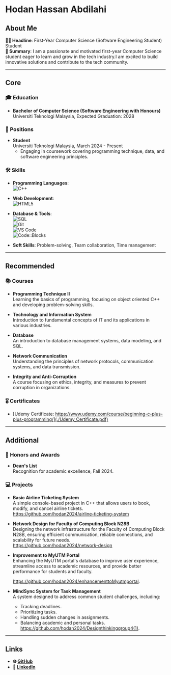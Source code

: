 # Hodan Hassan Abdilahi



## About Me
**👨‍💻 Headline**: First-Year Computer Science (Software Engineering Student) Student  
**📖 Summary**:  I am a passionate and motivated first-year Computer Science student eager to learn and grow in the tech industry.I am excited to build innovative solutions and contribute to the tech community.

---

## Core

### 🎓 Education
- **Bachelor of Computer Science (Software Engineering with Honours)**  
  Universiti Teknologi Malaysia, Expected Graduation: 2028

### 💼 Positions
- **Student**  
   Universiti Teknologi Malaysia, March 2024 - Present  
  - Engaging in coursework covering programming technique, data, and software engineering principles.

### 🛠️ Skills
- **Programming Languages**:  
  ![C++](https://img.shields.io/badge/C++-00599C?style=flat-square&logo=c%2B%2B&logoColor=white)
- **Web Development**:  
  ![HTML5](https://img.shields.io/badge/HTML5-E34F26?style=flat-square&logo=html5&logoColor=white)

- **Database & Tools**:  
  ![SQL](https://img.shields.io/badge/SQL-4479A1?style=flat-square&logo=postgresql&logoColor=white)  
  ![Git](https://img.shields.io/badge/Git-F05032?style=flat-square&logo=git&logoColor=white)  
  ![VS Code](https://img.shields.io/badge/VS%20Code-007ACC?style=flat-square&logo=visual-studio-code&logoColor=white)  
  ![Code::Blocks](https://img.shields.io/badge/Code::Blocks-46B048?style=flat-square)

- **Soft Skills**: Problem-solving, Team collaboration, Time management

---

## Recommended

### 📚 Courses
- **Programming Technique II**  
  Learning the basics of programming, focusing on object oriented C++ and developing problem-solving skills.
  
- **Technology and Information System**  
  Introduction to fundamental concepts of IT and its applications in various industries.
- **Database**  
  An introduction to database management systems, data modeling, and SQL.

- **Network Communication**  
  Understanding the principles of network protocols, communication systems, and data transmission.

- **Integrity and Anti-Corruption**  
  A course focusing on ethics, integrity, and measures to prevent corruption in organizations.

### 🎖️ Certificates
- [Udemy Certificate: https://www.udemy.com/course/beginning-c-plus-plus-programming/](./Udemy_Certificate.pdf)

---

## Additional

### 🏅 Honors and Awards
- **Dean's List**  
  Recognition for academic excellence, Fall 2024.

### 💻 Projects
- **Basic Airline Ticketing System**  
  A simple console-based project in C++ that allows users to book, modify, and cancel airline tickets.  
  https://github.com/hodan2024/airline-ticketing-system
- **Network Design for Faculty of Computing Block N28B**  
  Designing the network infrastructure for the Faculty of Computing Block N28B, ensuring efficient communication, reliable connections, and scalability for future needs.  
  https://github.com/hodan2024/network-design
- **Improvement to MyUTM Portal**  
  Enhancing the MyUTM portal's database to improve user experience, streamline access to academic resources, and provide better performance for students and faculty.

    https://github.com/hodan2024/enhancementtoMyutmportal.


- **MindSync System for Task Management**  
  A system designed to address common student challenges, including:
  - Tracking deadlines.  
  - Prioritizing tasks.  
  - Handling sudden changes in assignments.  
  - Balancing academic and personal tasks.  
https://github.com/hodan2024/Designthinkinggroup4(1).
    

---

## Links

- **🌐 [GitHub](https://github.com/yourusername)**
- **🔗 [LinkedIn](https://www.linkedin.com/in/johndoe/)**
